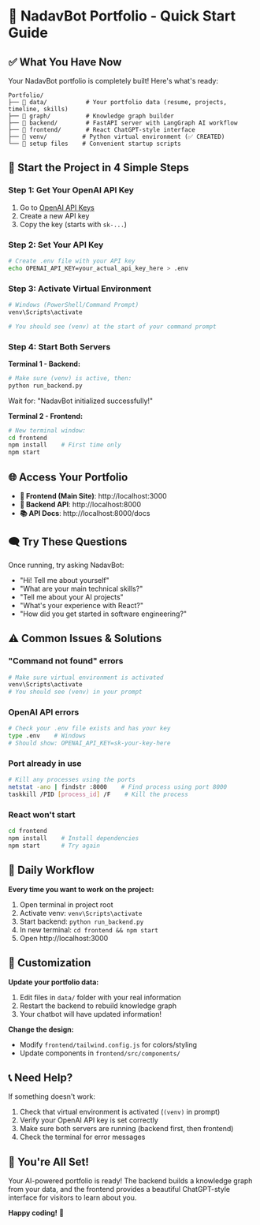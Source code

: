 # 🚀 NadavBot Portfolio - Quick Start Guide

## ✅ **What You Have Now**

Your NadavBot portfolio is completely built! Here's what's ready:

```
Portfolio/
├── 📁 data/           # Your portfolio data (resume, projects, timeline, skills)
├── 📁 graph/          # Knowledge graph builder
├── 📁 backend/        # FastAPI server with LangGraph AI workflow
├── 📁 frontend/       # React ChatGPT-style interface
├── 📁 venv/          # Python virtual environment (✅ CREATED)
└── 📄 setup files    # Convenient startup scripts
```

## 🎯 **Start the Project in 4 Simple Steps**

### **Step 1: Get Your OpenAI API Key**

1. Go to [OpenAI API Keys](https://platform.openai.com/api-keys)
2. Create a new API key
3. Copy the key (starts with `sk-...`)

### **Step 2: Set Your API Key**

```bash
# Create .env file with your API key
echo OPENAI_API_KEY=your_actual_api_key_here > .env
```

### **Step 3: Activate Virtual Environment**

```bash
# Windows (PowerShell/Command Prompt)
venv\Scripts\activate

# You should see (venv) at the start of your command prompt
```

### **Step 4: Start Both Servers**

**Terminal 1 - Backend:**

```bash
# Make sure (venv) is active, then:
python run_backend.py
```

Wait for: "NadavBot initialized successfully!"

**Terminal 2 - Frontend:**

```bash
# New terminal window:
cd frontend
npm install    # First time only
npm start
```

## 🌐 **Access Your Portfolio**

- **🎨 Frontend (Main Site)**: http://localhost:3000
- **🤖 Backend API**: http://localhost:8000
- **📚 API Docs**: http://localhost:8000/docs

## 🗨️ **Try These Questions**

Once running, try asking NadavBot:

- "Hi! Tell me about yourself"
- "What are your main technical skills?"
- "Tell me about your AI projects"
- "What's your experience with React?"
- "How did you get started in software engineering?"

## ⚠️ **Common Issues & Solutions**

### **"Command not found" errors**

```bash
# Make sure virtual environment is activated
venv\Scripts\activate
# You should see (venv) in your prompt
```

### **OpenAI API errors**

```bash
# Check your .env file exists and has your key
type .env    # Windows
# Should show: OPENAI_API_KEY=sk-your-key-here
```

### **Port already in use**

```bash
# Kill any processes using the ports
netstat -ano | findstr :8000    # Find process using port 8000
taskkill /PID [process_id] /F    # Kill the process
```

### **React won't start**

```bash
cd frontend
npm install    # Install dependencies
npm start      # Try again
```

## 🔄 **Daily Workflow**

**Every time you want to work on the project:**

1. Open terminal in project root
2. Activate venv: `venv\Scripts\activate`
3. Start backend: `python run_backend.py`
4. In new terminal: `cd frontend && npm start`
5. Open http://localhost:3000

## 🎨 **Customization**

**Update your portfolio data:**

1. Edit files in `data/` folder with your real information
2. Restart the backend to rebuild knowledge graph
3. Your chatbot will have updated information!

**Change the design:**

- Modify `frontend/tailwind.config.js` for colors/styling
- Update components in `frontend/src/components/`

## 📞 **Need Help?**

If something doesn't work:

1. Check that virtual environment is activated (`(venv)` in prompt)
2. Verify your OpenAI API key is set correctly
3. Make sure both servers are running (backend first, then frontend)
4. Check the terminal for error messages

## 🎉 **You're All Set!**

Your AI-powered portfolio is ready! The backend builds a knowledge graph from your data, and the frontend provides a beautiful ChatGPT-style interface for visitors to learn about you.

**Happy coding!** 🚀
